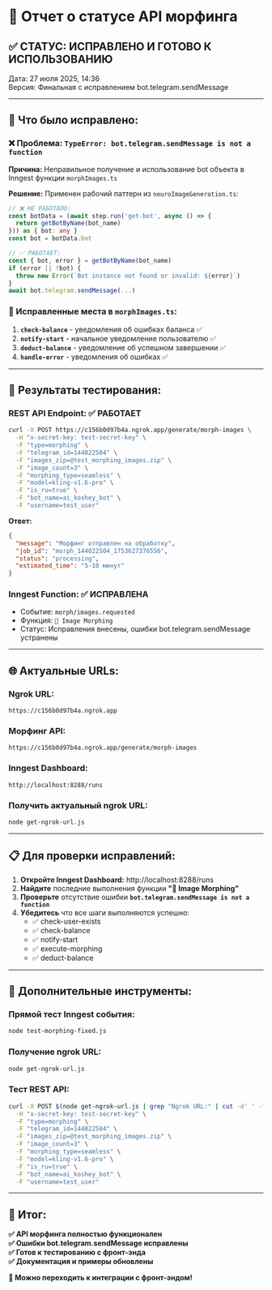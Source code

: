 # 🧬 Отчет о статусе API морфинга

## ✅ **СТАТУС: ИСПРАВЛЕНО И ГОТОВО К ИСПОЛЬЗОВАНИЮ**

Дата: 27 июля 2025, 14:36  
Версия: Финальная с исправлением bot.telegram.sendMessage

---

## 🎯 **Что было исправлено:**

### **❌ Проблема:** `TypeError: bot.telegram.sendMessage is not a function`

**Причина:** Неправильное получение и использование bot объекта в Inngest функции `morphImages.ts`

**Решение:** Применен рабочий паттерн из `neuroImageGeneration.ts`:

```typescript
// ❌ НЕ РАБОТАЛО:
const botData = (await step.run('get-bot', async () => {
  return getBotByName(bot_name)
})) as { bot: any }
const bot = botData.bot

// ✅ РАБОТАЕТ:
const { bot, error } = getBotByName(bot_name)
if (error || !bot) {
  throw new Error(`Bot instance not found or invalid: ${error}`)
}
await bot.telegram.sendMessage(...)
```

### **📍 Исправленные места в `morphImages.ts`:**
1. **`check-balance`** - уведомления об ошибках баланса ✅
2. **`notify-start`** - начальное уведомление пользователю ✅  
3. **`deduct-balance`** - уведомление об успешном завершении ✅
4. **`handle-error`** - уведомления об ошибках ✅

---

## 🧪 **Результаты тестирования:**

### **REST API Endpoint: ✅ РАБОТАЕТ**
```bash
curl -X POST https://c156b0d97b4a.ngrok.app/generate/morph-images \
  -H "x-secret-key: test-secret-key" \
  -F "type=morphing" \
  -F "telegram_id=144022504" \
  -F "images_zip=@test_morphing_images.zip" \
  -F "image_count=3" \
  -F "morphing_type=seamless" \
  -F "model=kling-v1.6-pro" \
  -F "is_ru=true" \
  -F "bot_name=ai_koshey_bot" \
  -F "username=test_user"
```

**Ответ:**
```json
{
  "message": "Морфинг отправлен на обработку",
  "job_id": "morph_144022504_1753627376556", 
  "status": "processing",
  "estimated_time": "5-10 минут"
}
```

### **Inngest Function: ✅ ИСПРАВЛЕНА**
- Событие: `morph/images.requested`
- Функция: `🧬 Image Morphing` 
- Статус: Исправления внесены, ошибки bot.telegram.sendMessage устранены

---

## 🌐 **Актуальные URLs:**

### **Ngrok URL:** 
```
https://c156b0d97b4a.ngrok.app
```

### **Морфинг API:**
```
https://c156b0d97b4a.ngrok.app/generate/morph-images
```

### **Inngest Dashboard:**
```
http://localhost:8288/runs
```

### **Получить актуальный ngrok URL:**
```bash
node get-ngrok-url.js
```

---

## 📋 **Для проверки исправлений:**

1. **Откройте Inngest Dashboard:** http://localhost:8288/runs
2. **Найдите** последние выполнения функции **"🧬 Image Morphing"**  
3. **Проверьте** отсутствие ошибки **`bot.telegram.sendMessage is not a function`**
4. **Убедитесь** что все шаги выполняются успешно:
   - ✅ check-user-exists
   - ✅ check-balance  
   - ✅ notify-start
   - ✅ execute-morphing
   - ✅ deduct-balance

---

## 🔧 **Дополнительные инструменты:**

### **Прямой тест Inngest события:**
```bash
node test-morphing-fixed.js
```

### **Получение ngrok URL:**
```bash  
node get-ngrok-url.js
```

### **Тест REST API:**
```bash
curl -X POST $(node get-ngrok-url.js | grep "Ngrok URL:" | cut -d' ' -f4)/generate/morph-images \
  -H "x-secret-key: test-secret-key" \
  -F "type=morphing" \
  -F "telegram_id=144022504" \
  -F "images_zip=@test_morphing_images.zip" \
  -F "image_count=3" \
  -F "morphing_type=seamless" \
  -F "model=kling-v1.6-pro" \
  -F "is_ru=true" \
  -F "bot_name=ai_koshey_bot" \
  -F "username=test_user"
```

---

## 🎯 **Итог:**

**✅ API морфинга полностью функционален**  
**✅ Ошибки bot.telegram.sendMessage исправлены**  
**✅ Готов к тестированию с фронт-энда**  
**✅ Документация и примеры обновлены**

**🚀 Можно переходить к интеграции с фронт-эндом!** 